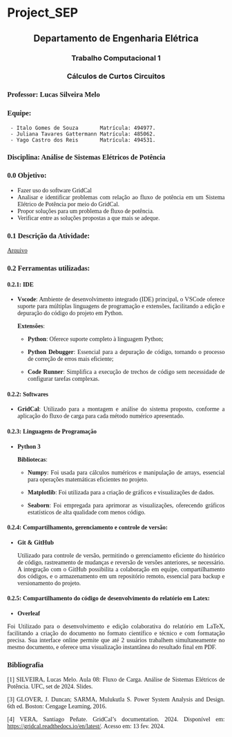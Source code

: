 # Project_SEP


<div class="times-new-roman" align="center">

## Departamento de Engenharia Elétrica

### Trabalho Computacional 1
### Cálculos de Curtos Circuitos

</div>


<div style="font-family: 'Times New Roman', Times, serif; text-align: justify;">


### Professor: Lucas Silveira Melo
### Equipe:
     - Italo Gomes de Souza       Matrícula: 494977.
     - Juliana Tavares Gattermann Matrícula: 485062.
     - Yago Castro dos Reis       Matrícula: 494531.

### Disciplina: Análise de Sistemas Elétricos de Potência


### 0.0 Objetivo:

 - Fazer uso do software GridCal
 - Analisar e identificar problemas com relação ao fluxo de potência em um Sistema Elétrico de Potência por meio do GridCal.
 - Propor soluções para um problema de fluxo de potência.
 - Verificar entre as soluções propostas a que mais se adeque.

### 0.1 Descrição da Atividade: 
[Arquivo](https://drive.google.com/file/d/1QC5RyiYtlObwm9Jra8uf26A5jk4-TMad/view)

### 0.2 Ferramentas utilizadas:

#### 0.2.1: IDE

- **Vscode**: Ambiente de desenvolvimento integrado (IDE) principal, o VSCode oferece suporte para múltiplas linguagens de programação e extensões, facilitando a edição e depuração do código do projeto em Python.

  **Extensões**:

  - **Python**: Oferece suporte completo à linguagem Python;

  - **Python Debugger**: Essencial para a depuração de código, tornando o processo de correção de erros mais eficiente;

  - **Code Runner**: Simplifica a execução de trechos de código sem necessidade de configurar tarefas complexas.

#### 0.2.2: Softwares

- **GridCal**: Utilizado para a montagem e análise do sistema proposto, conforme a aplicação do fluxo de carga para cada método numérico apresentado.

#### 0.2.3: Linguagens de Programação

- **Python 3**

  **Bibliotecas**:

  - **Numpy**: Foi usada para cálculos numéricos e manipulação de arrays, essencial para operações matemáticas eficientes no projeto.

  - **Matplotlib**:  Foi utilizada para a criação de gráficos e visualizações de dados.

  - **Seaborn**: Foi empregada para aprimorar as visualizações, oferecendo gráficos estatísticos de alta qualidade com menos código. 


#### 0.2.4: Compartilhamento, gerenciamento e controle de versão:

- **Git & GitHub**

  Utilizado para controle de versão, permitindo o gerenciamento eficiente do histórico de código, rastreamento de mudanças e reversão de versões anteriores, se necessário. A integração com o GitHub possibilita a colaboração em equipe, compartilhamento dos códigos, e o armazenamento em um repositório remoto, essencial para backup e versionamento do projeto.


#### 0.2.5: Compartilhamento do código de desenvolvimento do relatório em Latex:

- **Overleaf**

Foi Utilizado para o desenvolvimento e edição colaborativa do relatório em LaTeX, facilitando a criação do documento no formato científico e técnico e com formatação precisa. Sua interface online permite que até 2  usuários trabalhem simultaneamente no mesmo documento, e oferece uma visualização instantânea do resultado final em PDF.

### Bibliografia
[1] SILVEIRA, Lucas Melo. Aula 08: Fluxo de Carga. Análise de Sistemas Elétricos de Potência. UFC, set de 2024. Slides.

[3] GLOVER, J. Duncan; SARMA, Mulukutla S. Power System Analysis and Design. 6th ed. Boston: Cengage Learning, 2016.

[4] VERA, Santiago Peñate. GridCal’s documentation. 2024. Disponível em: https://gridcal.readthedocs.io/en/latest/. Acesso em: 13 fev. 2024.

</div>

